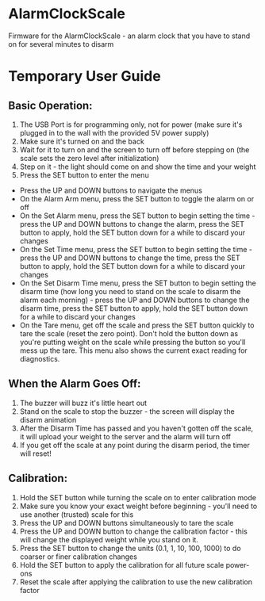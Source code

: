 # AlarmClockScale
Firmware for the AlarmClockScale - an alarm clock that you have to stand on for several minutes to disarm

# Temporary User Guide

## Basic Operation:

1. The USB Port is for programming only, not for power (make sure it's plugged in to the wall with the provided 5V power supply)
2. Make sure it's turned on and the back
3. Wait for it to turn on and the screen to turn off before stepping on (the scale sets the zero level after initialization)
4. Step on it - the light should come on and show the time and your weight
5. Press the SET button to enter the menu

  - Press the UP and DOWN buttons to navigate the menus
  - On the Alarm Arm menu, press the SET button to toggle the alarm on or off
  - On the Set Alarm menu, press the SET button to begin setting the time - press the UP and DOWN buttons to change the alarm, press the SET button to apply, hold the SET button down for a while to discard your changes
  - On the Set Time menu, press the SET button to begin setting the time - press the UP and DOWN buttons to change the time, press the SET button to apply, hold the SET button down for a while to discard your changes
  - On the Set Disarm Time menu, press the SET button to begin setting the disarm time (how long you need to stand on the scale to disarm the alarm each morning) - press the UP and DOWN buttons to change the disarm time, press the SET button to apply, hold the SET button down for a while to discard your changes
  - On the Tare menu, get off the scale and press the SET button quickly to tare the scale (reset the zero point). Don't hold the button down as you're putting weight on the scale while pressing the button so you'll mess up the tare. This menu also shows the current exact reading for diagnostics.

## When the Alarm Goes Off:

1. The buzzer will buzz it's little heart out
2. Stand on the scale to stop the buzzer - the screen will display the disarm animation
3. After the Disarm Time has passed and you haven't gotten off the scale, it will upload your weight to the server and the alarm will turn off
4. If you get off the scale at any point during the disarm period, the timer will reset!

## Calibration:

1. Hold the SET button while turning the scale on to enter calibration mode
2. Make sure you know your exact weight before beginning - you'll need to use another (trusted) scale for this
3. Press the UP and DOWN buttons simultaneously to tare the scale
4. Press the UP and DOWN button to change the calibration factor - this will change the displayed weight while you stand on it.
5. Press the SET button to change the units (0.1, 1, 10, 100, 1000) to do coarser or finer calibration changes
6. Hold the SET button to apply the calibration for all future scale power-ons
7. Reset the scale after applying the calibration to use the new calibration factor
